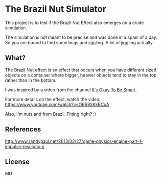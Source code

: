 # The Brazil Nut Simulator

This project is to test if the Brazil Nut Effect also emerges on a crude simulation.

The simulation is not meant to be precise and was done in a spam of a day. So you are bound to find some bugs and jiggling. A lot of jiggling actually.

## What?

The Brazil Nut effect is an effect that occurs when you have different sized objects on a container where bigger, heavier objects tend to stay in the top rather than in the bottom.

I was inspired by a video from the channel [It's Okay To Be Smart](https://www.youtube.com/channel/UCH4BNI0-FOK2dMXoFtViWHw).

For more details on the effect, watch the video: https://www.youtube.com/watch?v=OEB8SKkBCxA

Also, I'm nuts and from Brazil. Fitting right? :)

## References

http://www.randygaul.net/2013/03/27/game-physics-engine-part-1-impulse-resolution/

## License

MIT